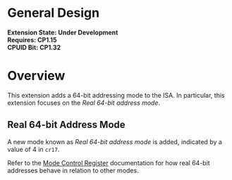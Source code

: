 # General Design

**Extension State: Under Development**  
**Requires: CP1.15**  
**CPUID Bit: CP1.32**

# Overview

This extension adds a 64-bit addressing mode to the ISA. In particular, this extension focuses on the _Real 64-bit address mode_.

## Real 64-bit Address Mode

A new mode known as _Real 64-bit address mode_ is added, indicated by a value of 4 in `cr17`.

Refer to the [Mode Control Register](mode-control-register.md) documentation for how real 64-bit addresses behave in relation to other modes.
